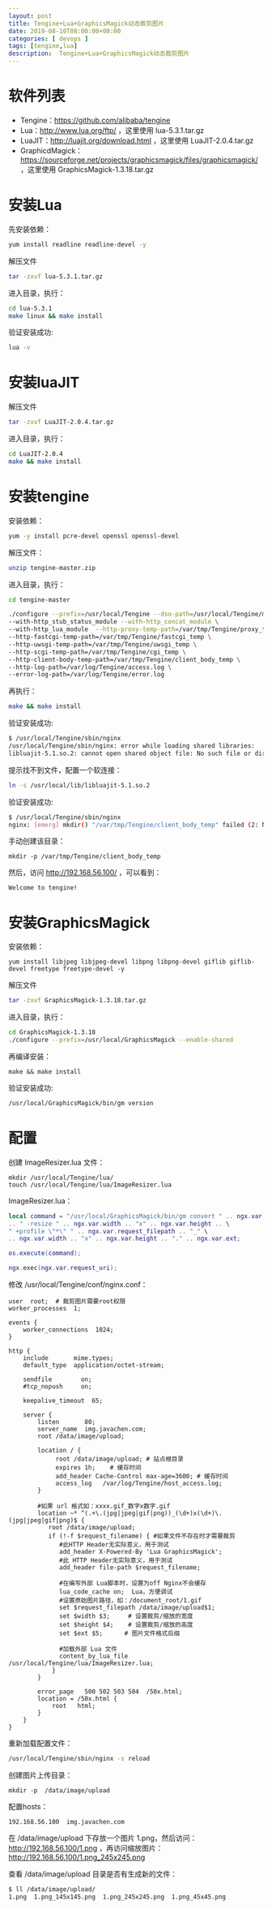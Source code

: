 ```yaml
---
layout: post
title: Tengine+Lua+GraphicsMagick动态裁剪图片
date: 2019-08-10T08:00:00+08:00
categories: [ devops ]
tags: [tengine,lua]
description:  Tengine+Lua+GraphicsMagick动态裁剪图片
---
```


# 软件列表

- Tengine：https://github.com/alibaba/tengine
- Lua：http://www.lua.org/ftp/ ，这里使用 lua-5.3.1.tar.gz
- LuaJIT：http://luajit.org/download.html ，这里使用 LuaJIT-2.0.4.tar.gz
- GraphicdMagick：https://sourceforge.net/projects/graphicsmagick/files/graphicsmagick/ ，这里使用 GraphicsMagick-1.3.18.tar.gz

# 安装Lua

先安装依赖：

```bash
yum install readline readline-devel -y
```

解压文件

```bash
tar -zxvf lua-5.3.1.tar.gz
```

进入目录，执行：

```bash
cd lua-5.3.1
make linux && make install
```

验证安装成功: 

```bash
lua -v
```

# 安装luaJIT

解压文件

```bash
tar -zxvf LuaJIT-2.0.4.tar.gz
```

进入目录，执行：

```bash
cd LuaJIT-2.0.4
make && make install
```

# 安装tengine

安装依赖：

```bash
yum -y install pcre-devel openssl openssl-devel
```

解压文件：

```bash
unzip tengine-master.zip
```

进入目录，执行：

```bash
cd tengine-master

./configure --prefix=/usr/local/Tengine --dso-path=/usr/local/Tengine/modules --with-http_realip_module --with-http_gzip_static_module \
--with-http_stub_status_module --with-http_concat_module \
--with-http_lua_module  --http-proxy-temp-path=/var/tmp/Tengine/proxy_temp \
--http-fastcgi-temp-path=/var/tmp/Tengine/fastcgi_temp \
--http-uwsgi-temp-path=/var/tmp/Tengine/uwsgi_temp \
--http-scgi-temp-path=/var/tmp/Tengine/cgi_temp \
--http-client-body-temp-path=/var/tmp/Tengine/client_body_temp \
--http-log-path=/var/log/Tengine/access.log \
--error-log-path=/var/log/Tengine/error.log
```

再执行：

```bash
make && make install
```

验证安装成功: 

```bash
$ /usr/local/Tengine/sbin/nginx
/usr/local/Tengine/sbin/nginx: error while loading shared libraries: 
libluajit-5.1.so.2: cannot open shared object file: No such file or directory
```

提示找不到文件，配置一个软连接：

```bash
ln -s /usr/local/lib/libluajit-5.1.so.2
```

验证安装成功: 

```bash
$ /usr/local/Tengine/sbin/nginx
nginx: [emerg] mkdir() "/var/tmp/Tengine/client_body_temp" failed (2: No such file or directory)
```

手动创建该目录：

```
mkdir -p /var/tmp/Tengine/client_body_temp
```

然后，访问 http://192.168.56.100/ ，可以看到：

```
Welcome to tengine!
```

# 安装GraphicsMagick

安装依赖：

```
yum install libjpeg libjpeg-devel libpng libpng-devel giflib giflib-devel freetype freetype-devel -y
```

解压文件

```bash
tar -zxvf GraphicsMagick-1.3.18.tar.gz
```

进入目录，执行：

```bash
cd GraphicsMagick-1.3.18
./configure --prefix=/usr/local/GraphicsMagick --enable-shared
```

再编译安装：

```
make && make install
```

验证安装成功: 

```bash
/usr/local/GraphicsMagick/bin/gm version
```

# 配置

创建 ImageResizer.lua 文件：

```
mkdir /usr/local/Tengine/lua/
touch /usr/local/Tengine/lua/ImageResizer.lua
```

ImageResizer.lua：

```lua
local command = "/usr/local/GraphicsMagick/bin/gm convert " .. ngx.var.request_filepath \
.. " -resize " .. ngx.var.width .. "x" .. ngx.var.height .. \
" +profile \"*\" " .. ngx.var.request_filepath .. "_" \
.. ngx.var.width .. "x" .. ngx.var.height .. "." .. ngx.var.ext;

os.execute(command);

ngx.exec(ngx.var.request_uri);
```

修改 /usr/local/Tengine/conf/nginx.conf：

```
user  root;  # 裁剪图片需要root权限
worker_processes  1;

events {
    worker_connections  1024;
}

http {
    include       mime.types;
    default_type  application/octet-stream;

    sendfile        on;
    #tcp_nopush     on;

    keepalive_timeout  65;

    server {
        listen       80;
        server_name  img.javachen.com;
        root /data/image/upload;

        location / {
             root /data/image/upload; # 站点根目录
             expires 1h;    # 缓存时间
             add_header Cache-Control max-age=3600; # 缓存时间
             access_log   /var/log/Tengine/host_access.log;
        }

        #如果 url 格式如：xxxx.gif_数字x数字.gif
        location ~* ^(.+\.(jpg|jpeg|gif|png))_(\d+)x(\d+)\.(jpg|jpeg|gif|png)$ {
           root /data/image/upload;    
           if (!-f $request_filename) { #如果文件不存在时才需要裁剪
              #此HTTP Header无实际意义，用于测试
              add_header X-Powered-By 'Lua GraphicsMagick';  
              #此 HTTP Header无实际意义，用于测试
              add_header file-path $request_filename;  

              #在编写外部 Lua脚本时，设置为off Nginx不会缓存 
              lua_code_cache on;  Lua，方便调试
              #设置原始图片路径，如：/document_root/1.gif
              set $request_filepath /data/image/upload$1;  
              set $width $3;     # 设置裁剪/缩放的宽度
              set $height $4;    # 设置裁剪/缩放的高度
              set $ext $5;      # 图片文件格式后缀

              #加载外部 Lua 文件
              content_by_lua_file /usr/local/Tengine/lua/ImageResizer.lua;  
            }
        }

        error_page   500 502 503 504  /50x.html;
        location = /50x.html {
            root   html;
        }
    }
}
```

重新加载配置文件：

```bash
/usr/local/Tengine/sbin/nginx -s reload
```

创建图片上传目录：

```
mkdir -p  /data/image/upload
```

配置hosts：

```
192.168.56.100  img.javachen.com
```

在 /data/image/upload 下存放一个图片 1.png，然后访问：http://192.168.56.100/1.png ，再访问缩放图片：http://192.168.56.100/1.png_245x245.png

查看 /data/image/upload 目录是否有生成新的文件：

```bash
$ ll /data/image/upload/
1.png  1.png_145x145.png  1.png_245x245.png  1.png_45x45.png
```

